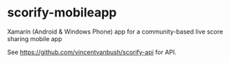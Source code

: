 # scorify-mobileapp
Xamarin (Android &amp; Windows Phone) app  for a community-based live score sharing mobile app

See https://github.com/vincentvanbush/scorify-api for API.

